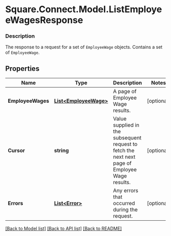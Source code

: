 # Square.Connect.Model.ListEmployeeWagesResponse

### Description

The response to a request for a set of `EmployeeWage` objects. Contains  a set of `EmployeeWage`.

## Properties

Name | Type | Description | Notes
------------ | ------------- | ------------- | -------------
**EmployeeWages** | [**List&lt;EmployeeWage&gt;**](EmployeeWage.md) | A page of Employee Wage results. | [optional] 
**Cursor** | **string** | Value supplied in the subsequent request to fetch the next next page of Employee Wage results. | [optional] 
**Errors** | [**List&lt;Error&gt;**](Error.md) | Any errors that occurred during the request. | [optional] 



[[Back to Model list]](../README.md#documentation-for-models) [[Back to API list]](../README.md#documentation-for-api-endpoints) [[Back to README]](../README.md)

